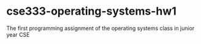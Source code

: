 # cse333-operating-systems-hw1
The first programming assignment of the operating systems class in junior year CSE
